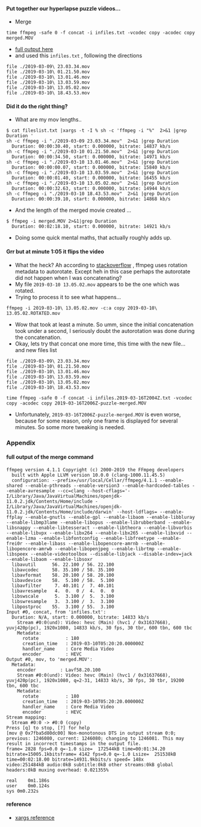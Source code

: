 
#### Put together our hyperlapse puzzle videos...
* Merge
```
time ffmpeg -safe 0 -f concat -i infiles.txt -vcodec copy -acodec copy merged.MOV
```
* [full output here](#full-output-of-the-merge-command)
* and used this `infiles.txt` , following the directions
```
file ./2019-03-09\ 23.03.34.mov
file ./2019-03-10\ 01.21.50.mov
file ./2019-03-10\ 13.01.46.mov
file ./2019-03-10\ 13.03.59.mov
file ./2019-03-10\ 13.05.02.mov
file ./2019-03-10\ 18.43.53.mov
```

#### Did it do the right thing? 
* What are my mov lengths..
```
$ cat fileslist.txt |xargs -t -I % sh -c 'ffmpeg -i "%"  2>&1 |grep Duration '
sh -c ffmpeg -i "./2019-03-09 23.03.34.mov"  2>&1 |grep Duration 
  Duration: 00:00:30.40, start: 0.000000, bitrate: 14837 kb/s
sh -c ffmpeg -i "./2019-03-10 01.21.50.mov"  2>&1 |grep Duration 
  Duration: 00:00:34.50, start: 0.000000, bitrate: 14971 kb/s
sh -c ffmpeg -i "./2019-03-10 13.01.46.mov"  2>&1 |grep Duration 
  Duration: 00:00:00.07, start: 0.000000, bitrate: 15840 kb/s
sh -c ffmpeg -i "./2019-03-10 13.03.59.mov"  2>&1 |grep Duration 
  Duration: 00:00:01.40, start: 0.000000, bitrate: 16455 kb/s
sh -c ffmpeg -i "./2019-03-10 13.05.02.mov"  2>&1 |grep Duration 
  Duration: 00:00:32.63, start: 0.000000, bitrate: 14944 kb/s
sh -c ffmpeg -i "./2019-03-10 18.43.53.mov"  2>&1 |grep Duration 
  Duration: 00:00:39.10, start: 0.000000, bitrate: 14868 kb/s
```
* And the length of the merged movie created ... 
```
$ ffmpeg -i merged.MOV 2>&1|grep Duration
  Duration: 00:02:18.10, start: 0.000000, bitrate: 14921 kb/s
```
* Doing some quick mental maths, that actually roughly adds up.

#### Grr but at minute 1:05 it flips the video
* What the heck? Ah according to [stackoverflow](https://superuser.com/questions/578321/how-to-rotate-a-video-180-with-ffmpeg) , ffmpeg uses rotation metadata to autorotate. Except heh in this case perhaps the autorotate did not happen when I was concatenating?
* My file `2019-03-10 13.05.02.mov` appears to be the one which was rotated.
* Trying to process it to see what happens...
```
ffmpeg -i 2019-03-10\ 13.05.02.mov -c:a copy 2019-03-10\ 13.05.02.ROTATED.mov

```
* Wow that took at least a minute. So umm, since the initial concatenation took under a second, I seriously doubt the autorotation was done during the concatenation.
* Okay, lets try that concat one more time, this time with the new file... and new files list
```
file ./2019-03-09\ 23.03.34.mov
file ./2019-03-10\ 01.21.50.mov
file ./2019-03-10\ 13.01.46.mov
file ./2019-03-10\ 13.03.59.mov
file ./2019-03-10\ 13.05.02.mov
file ./2019-03-10\ 18.43.53.mov
```
```
time ffmpeg -safe 0 -f concat -i infiles.2019-03-16T2004Z.txt -vcodec copy -acodec copy 2019-03-16T2006Z-puzzle-merged.MOV

```
* Unfortunately, `2019-03-16T2006Z-puzzle-merged.MOV` is even worse, because for some reason, only one frame is displayed for several minutes. So some more tweaking is needed.

### Appendix
#### full output of the merge command
```
ffmpeg version 4.1.1 Copyright (c) 2000-2019 the FFmpeg developers
  built with Apple LLVM version 10.0.0 (clang-1000.11.45.5)
  configuration: --prefix=/usr/local/Cellar/ffmpeg/4.1.1 --enable-shared --enable-pthreads --enable-version3 --enable-hardcoded-tables --enable-avresample --cc=clang --host-cflags='-I/Library/Java/JavaVirtualMachines/openjdk-11.0.2.jdk/Contents/Home/include -I/Library/Java/JavaVirtualMachines/openjdk-11.0.2.jdk/Contents/Home/include/darwin' --host-ldflags= --enable-ffplay --enable-gnutls --enable-gpl --enable-libaom --enable-libbluray --enable-libmp3lame --enable-libopus --enable-librubberband --enable-libsnappy --enable-libtesseract --enable-libtheora --enable-libvorbis --enable-libvpx --enable-libx264 --enable-libx265 --enable-libxvid --enable-lzma --enable-libfontconfig --enable-libfreetype --enable-frei0r --enable-libass --enable-libopencore-amrnb --enable-libopencore-amrwb --enable-libopenjpeg --enable-librtmp --enable-libspeex --enable-videotoolbox --disable-libjack --disable-indev=jack --enable-libaom --enable-libsoxr
  libavutil      56. 22.100 / 56. 22.100
  libavcodec     58. 35.100 / 58. 35.100
  libavformat    58. 20.100 / 58. 20.100
  libavdevice    58.  5.100 / 58.  5.100
  libavfilter     7. 40.101 /  7. 40.101
  libavresample   4.  0.  0 /  4.  0.  0
  libswscale      5.  3.100 /  5.  3.100
  libswresample   3.  3.100 /  3.  3.100
  libpostproc    55.  3.100 / 55.  3.100
Input #0, concat, from 'infiles.txt':
  Duration: N/A, start: 0.000000, bitrate: 14833 kb/s
    Stream #0:0(und): Video: hevc (Main) (hvc1 / 0x31637668), yuvj420p(pc), 1920x1080, 14833 kb/s, 30 fps, 30 tbr, 600 tbn, 600 tbc
    Metadata:
      rotate          : 180
      creation_time   : 2019-03-10T05:20:20.000000Z
      handler_name    : Core Media Video
      encoder         : HEVC
Output #0, mov, to 'merged.MOV':
  Metadata:
    encoder         : Lavf58.20.100
    Stream #0:0(und): Video: hevc (Main) (hvc1 / 0x31637668), yuvj420p(pc), 1920x1080, q=2-31, 14833 kb/s, 30 fps, 30 tbr, 19200 tbn, 600 tbc
    Metadata:
      rotate          : 180
      creation_time   : 2019-03-10T05:20:20.000000Z
      handler_name    : Core Media Video
      encoder         : HEVC
Stream mapping:
  Stream #0:0 -> #0:0 (copy)
Press [q] to stop, [?] for help
[mov @ 0x7fba5d80dc00] Non-monotonous DTS in output stream 0:0; previous: 1246080, current: 1246080; changing to 1246081. This may result in incorrect timestamps in the output file.
frame= 2828 fps=0.0 q=-1.0 size=  172544kB time=00:01:34.20 bitrate=15005.1kbitsframe= 4142 fps=0.0 q=-1.0 Lsize=  251538kB time=00:02:18.00 bitrate=14931.9kbits/s speed= 148x    
video:251484kB audio:0kB subtitle:0kB other streams:0kB global headers:0kB muxing overhead: 0.021355%

real	0m1.186s
user	0m0.124s
sys	0m0.232s
```

#### reference
* [xargs reference](https://shapeshed.com/unix-xargs/)
